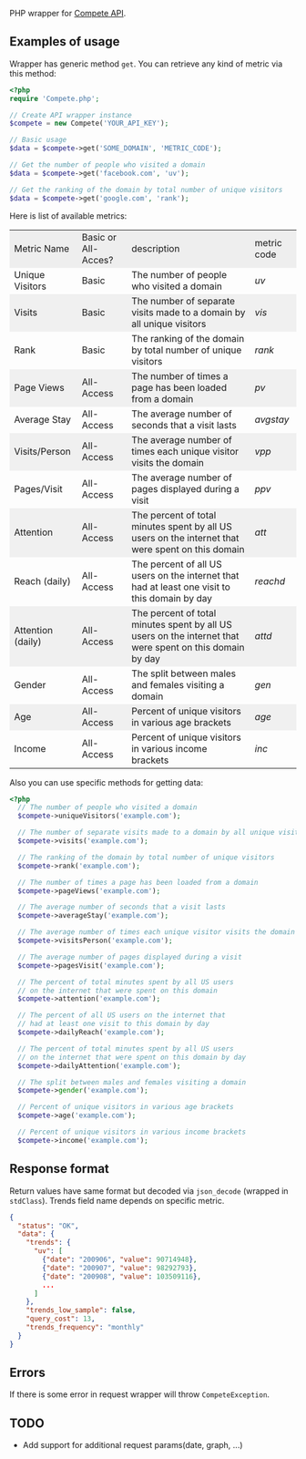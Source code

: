 PHP wrapper for [Compete API](https://www.compete.com/developer/).

## Examples of usage
Wrapper has generic method `get`. You can retrieve any kind of metric via this method:
```php
<?php
require 'Compete.php';

// Create API wrapper instance
$compete = new Compete('YOUR_API_KEY');

// Basic usage
$data = $compete->get('SOME_DOMAIN', 'METRIC_CODE');

// Get the number of people who visited a domain
$data = $compete->get('facebook.com', 'uv');

// Get the ranking of the domain by total number of unique visitors
$data = $compete->get('google.com', 'rank');
```

Here is list of available metrics:
<table cellpadding="0" cellspacing="0"><tbody><tr><td bgcolor="#eee">Metric Name</td><td bgcolor="#eee">Basic or All-Acces?</td><td bgcolor="#eee">description</td><td bgcolor="#eee">metric code</td></tr><tr><td class="first_column">Unique Visitors</td><td>Basic</td><td align="left" class="third_column">The number of people who visited a domain</td><td><em>uv</em></td></tr><tr><td bgcolor="#f0f0f0" class="first_column">Visits</td><td bgcolor="#f0f0f0">Basic</td><td align="left" bgcolor="#f0f0f0" class="third_column">The number of separate visits made to a domain by all unique visitors</td><td bgcolor="#f0f0f0"><em>vis</em></td></tr><tr><td class="first_column">Rank</td><td>Basic</td><td align="left" class="third_column">The ranking of the domain by total number of unique visitors</td><td><em>rank</em></td></tr><tr><td bgcolor="#f0f0f0" class="first_column">Page Views</td><td bgcolor="#f0f0f0">All-Access</td><td align="left" bgcolor="#f0f0f0" class="third_column">The number of times a page has been loaded from a domain</td><td bgcolor="#f0f0f0"><em>pv</em></td></tr><tr><td class="first_column">Average Stay</td><td>All-Access</td><td align="left" class="third_column">The average number of seconds that a visit lasts </td><td><em>avgstay</em></td></tr><tr><td bgcolor="#f0f0f0" class="first_column">Visits/Person</td><td bgcolor="#f0f0f0">All-Access</td><td align="left" bgcolor="#f0f0f0" class="third_column">The average number of times each unique visitor visits the domain</td><td bgcolor="#f0f0f0"><em>vpp</em></td></tr><tr><td class="first_column">Pages/Visit</td><td>All-Access</td><td align="left" class="third_column">The average number of pages displayed during a visit</td><td><em>ppv</em></td></tr><tr><td bgcolor="#f0f0f0" class="first_column">Attention</td><td bgcolor="#f0f0f0">All-Access</td><td align="left" bgcolor="#f0f0f0" class="third_column">The percent of total minutes spent by all US users on the internet that were spent on this domain</td><td bgcolor="#f0f0f0"><em>att</em></td></tr><tr><td class="first_column"> Reach (daily)</td><td>All-Access</td><td align="left" class="third_column">The percent of all US users on the internet that had at least one visit to this domain by day</td><td><em>reachd</em></td></tr><tr><td bgcolor="#f0f0f0" class="first_column">Attention (daily)</td><td bgcolor="#f0f0f0">All-Access</td><td align="left" bgcolor="#f0f0f0" class="third_column">The percent of total minutes spent by all US users on the internet that were spent on this domain by day</td><td bgcolor="#f0f0f0"><em>attd</em></td></tr><tr><td class="first_column">Gender</td><td>All-Access</td><td align="left" class="third_column">The split between males and females visiting a domain</td><td><em>gen</em></td></tr><tr><td bgcolor="#f0f0f0" class="first_column">Age</td><td bgcolor="#f0f0f0">All-Access</td><td align="left" bgcolor="#f0f0f0" class="third_column">Percent of unique visitors in various age brackets</td><td bgcolor="#f0f0f0"><em>age</em></td></tr><tr><td class="first_column">Income</td><td>All-Access</td><td align="left" class="third_column">Percent of unique visitors in various income brackets</td><td><em>inc</em></td></tr></tbody></table>

Also you can use specific methods for getting data:
```php
<?php
  // The number of people who visited a domain
  $compete->uniqueVisitors('example.com');

  // The number of separate visits made to a domain by all unique visitors
  $compete->visits('example.com');

  // The ranking of the domain by total number of unique visitors
  $compete->rank('example.com');

  // The number of times a page has been loaded from a domain
  $compete->pageViews('example.com');

  // The average number of seconds that a visit lasts
  $compete->averageStay('example.com');

  // The average number of times each unique visitor visits the domain
  $compete->visitsPerson('example.com');

  // The average number of pages displayed during a visit
  $compete->pagesVisit('example.com');

  // The percent of total minutes spent by all US users
  // on the internet that were spent on this domain
  $compete->attention('example.com');

  // The percent of all US users on the internet that
  // had at least one visit to this domain by day
  $compete->dailyReach('example.com');

  // The percent of total minutes spent by all US users 
  // on the internet that were spent on this domain by day
  $compete->dailyAttention('example.com');

  // The split between males and females visiting a domain
  $compete->gender('example.com');

  // Percent of unique visitors in various age brackets
  $compete->age('example.com');

  // Percent of unique visitors in various income brackets
  $compete->income('example.com');
```

## Response format
Return values have same format but decoded via `json_decode` (wrapped in `stdClass`).
Trends field name depends on specific metric.
```json
{
  "status": "OK",
  "data": {
    "trends": {
      "uv": [
        {"date": "200906", "value": 90714948},
        {"date": "200907", "value": 98292793},
        {"date": "200908", "value": 103509116},
        ...
      ]
    },
    "trends_low_sample": false,
    "query_cost": 13,
    "trends_frequency": "monthly"
  }
} 
```

## Errors
If there is some error in request wrapper will throw `CompeteException`.

## TODO
* Add support for additional request params(date, graph, ...)
